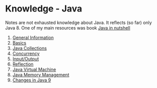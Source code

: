 # Knowledge - Java

Notes are not exhausted knowledge about Java. It reflects (so far) only Java 8. One of my main resources was book [Java in nutshell](http://shop.oreilly.com/product/0636920030775.do) 

1) [General Information](https://github.com/OndrejKucera/knowledge_java/blob/master/General_Information.md)
2) [Basics](https://github.com/OndrejKucera/knowledge_java/blob/master/Basics.md)
3) [Java Collections](https://github.com/OndrejKucera/knowledge_java/blob/master/Java_Collections.md)
4) [Concurrency](https://github.com/OndrejKucera/knowledge_java/blob/master/Concurrency.md)
5) [Input/Output](https://github.com/OndrejKucera/knowledge_java/blob/master/InputOutput.md)
6) [Reflection](https://github.com/OndrejKucera/knowledge_java/blob/master/Reflection.md)
7) [Java Virtual Machine](https://github.com/OndrejKucera/knowledge_java/blob/master/Java_Virtual_Machine.md)
8) [Java Memory Management](https://github.com/OndrejKucera/knowledge_java/blob/master/Java_Memory_Management.md)
9) [Changes in Java 9](https://github.com/OndrejKucera/knowledge_java/blob/master/Changes_in_Java_9.md)
